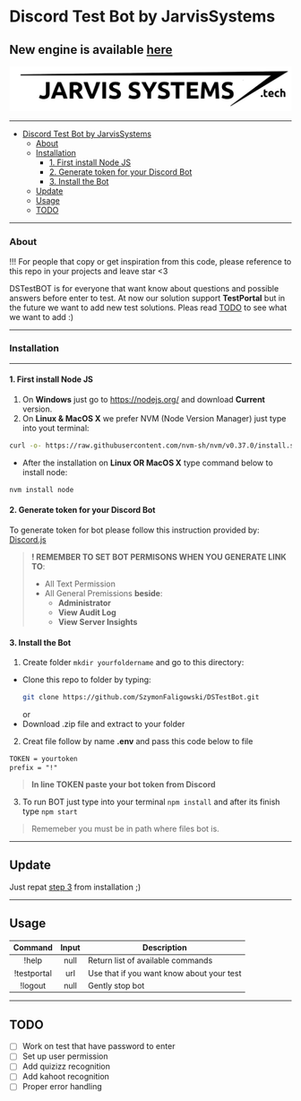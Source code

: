 # Discord Test Bot by JarvisSystems
## New engine is available [here](https://github.com/SkipperCobbSquad/Test-Getter-v2)
![Alt Text](assets/jarvis_systems.png)

---
- [Discord Test Bot by JarvisSystems](#discord-test-bot-by-jarvissystems)
    - [About](#about)
    - [Installation](#installation)
      - [1. First install Node JS](#1-first-install-node-js)
      - [2. Generate token for your Discord Bot](#2-generate-token-for-your-discord-bot)
      - [3. Install the Bot](#3-install-the-bot)
  - [Update](#update)
  - [Usage](#usage)
  - [TODO](#todo)

---

### About
!!! For people that copy or get inspiration from this code, please reference to this repo in your projects and leave star <3

DSTestBOT is for everyone that want know about questions and possible answers before enter to test. At now our solution support **TestPortal** but in the future we want to add new test solutions. Pleas read [TODO](#todo) to see what we want to add :)

---

### Installation

---

#### 1. First install Node JS

1. On **Windows** just go to https://nodejs.org/ and download **Current** version.
2. On **Linux & MacOS X** we prefer NVM (Node Version Manager) just type into yout terminal:

```sh
curl -o- https://raw.githubusercontent.com/nvm-sh/nvm/v0.37.0/install.sh | bash
```

- After the installation on **Linux OR MacOS X** type command below to install node:

```sh
nvm install node
```

#### 2. Generate token for your Discord Bot
To generate token for bot please follow this instruction provided by: [Discord.js](https://discordjs.guide/preparations/setting-up-a-bot-application.html#creating-your-bot)

> **! REMEMBER TO SET BOT PERMISONS WHEN YOU GENERATE LINK TO**:
>
> - All Text Permission
> - All General Premissions **beside**:
>   - **Administrator**
>   - **View Audit Log**
>   - **View Server Insights**

#### 3. Install the Bot

1. Create folder `mkdir yourfoldername` and go to this directory:

- Clone this repo to folder by typing:
  ```sh
  git clone https://github.com/SzymonFaligowski/DSTestBot.git
  ```
  or
- Download .zip file and extract to your folder

2. Creat file follow by name **.env** and pass this code below to file

```
TOKEN = yourtoken
prefix = "!"
```

> **In line TOKEN paste your bot token from Discord**

3. To run BOT just type into your terminal `npm install` and after its finish type `npm start`
>Rememeber you must be in path where files bot is.

---
## Update
Just repat [step 3](#3-install-the-bot) from installation ;)

---
## Usage
| Command | Input | Description |
|:-------:|:-----:|------|
|!help    |null   |Return list of available commands|
|!testportal|url  |Use that if you want know about your test|
|!logout|null     |Gently stop bot|

---
## TODO
- [ ] Work on test that have password to enter
- [ ] Set up user permission
- [ ] Add quizizz recognition
- [ ] Add kahoot recognition
- [ ] Proper error handling
